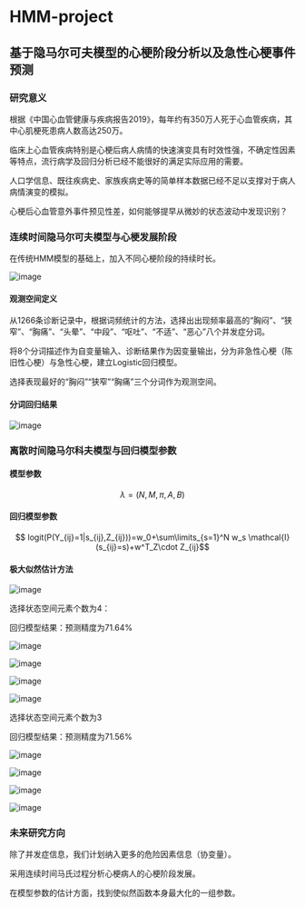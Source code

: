 # HMM-project

## 基于隐马尔可夫模型的心梗阶段分析以及急性心梗事件预测

### 研究意义

根据《中国心血管健康与疾病报告2019》，每年约有350万人死于心血管疾病，其中心肌梗死患病人数高达250万。

临床上心血管疾病特别是心梗后病人病情的快速演变具有时效性强，不确定性因素等特点，流行病学及回归分析已经不能很好的满足实际应用的需要。

人口学信息、既往疾病史、家族疾病史等的简单样本数据已经不足以支撑对于病人病情演变的模拟。

心梗后心血管意外事件预见性差，如何能够提早从微妙的状态波动中发现识别？

### 连续时间隐马尔可夫模型与心梗发展阶段

在传统HMM模型的基础上，加入不同心梗阶段的持续时长。

![image](https://github.com/zoey-zhijing/HMM-project/blob/main/figures/VDHMM%E6%A8%A1%E5%9E%8B.png)

#### 观测空间定义

从1266条诊断记录中，根据词频统计的方法，选择出出现频率最高的“胸闷”、“狭窄”、“胸痛”、“头晕”、“中段”、“呕吐”、“不适”、“恶心”八个并发症分词。

 将8个分词描述作为自变量输入、诊断结果作为因变量输出，分为非急性心梗（陈旧性心梗）与急性心梗，建立Logistic回归模型。

 选择表现最好的“胸闷”“狭窄”“胸痛”三个分词作为观测空间。

#### 分词回归结果

![image](https://github.com/zoey-zhijing/HMM-project/blob/main/figures/%E5%88%86%E8%AF%8D%E5%9B%9E%E5%BD%92.png)

### 离散时间隐马尔科夫模型与回归模型参数

#### 模型参数

$$\lambda=(N,M,\pi,A,B)$$

#### 回归模型参数

$$ logit(P(Y_{ij}=1|s_{ij},Z_{ij}))=w_0+\sum\limits_{s=1}^N w_s \mathcal{I}(s_{ij}=s)+w^T_Z\cdot Z_{ij}$$

#### 极大似然估计方法

![image](https://github.com/zoey-zhijing/HMM-project/blob/main/figures/LR_benchmark.png)

选择状态空间元素个数为4：

回归模型结果：预测精度为71.64%

![image](https://github.com/zoey-zhijing/HMM-project/blob/main/figures/%E5%88%9D%E5%A7%8B%E5%88%86%E5%B8%834.jpeg)

![image](https://github.com/zoey-zhijing/HMM-project/blob/main/figures/%E8%BD%AC%E7%A7%BB%E6%A6%82%E7%8E%87%E7%9F%A9%E9%98%B54.jpeg)

![image](https://github.com/zoey-zhijing/HMM-project/blob/main/figures/%E8%BE%93%E5%87%BA%E6%A6%82%E7%8E%87%E7%9F%A9%E9%98%B54.jpeg)

![image](https://github.com/zoey-zhijing/HMM-project/blob/main/figures/LR_4.png)

选择状态空间元素个数为3

回归模型结果：预测精度为71.56%

![image](https://github.com/zoey-zhijing/HMM-project/blob/main/figures/LR_3.png)

![image](https://github.com/zoey-zhijing/HMM-project/blob/main/figures/%E5%88%9D%E5%A7%8B%E5%88%86%E5%B8%833.jpeg)

![image](https://github.com/zoey-zhijing/HMM-project/blob/main/figures/%E8%BD%AC%E7%A7%BB%E6%A6%82%E7%8E%87%E7%9F%A9%E9%98%B53.jpeg)

![image](https://github.com/zoey-zhijing/HMM-project/blob/main/figures/%E8%BE%93%E5%87%BA%E6%A6%82%E7%8E%87%E7%9F%A9%E9%98%B53.jpeg)

### 未来研究方向

除了并发症信息，我们计划纳入更多的危险因素信息（协变量）。

采用连续时间马氏过程分析心梗病人的心梗阶段发展。

在模型参数的估计方面，找到使似然函数本身最大化的一组参数。

